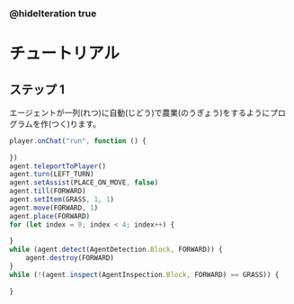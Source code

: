 ### @hideIteration true 

# チュートリアル

## ステップ 1
エージェントが一列(れつ)に自動(じどう)で農業(のうぎょう)をするようにプログラムを作(つく)ります。

```javascript
player.onChat("run", function () {
	
})
agent.teleportToPlayer()
agent.turn(LEFT_TURN)
agent.setAssist(PLACE_ON_MOVE, false)
agent.till(FORWARD)
agent.setItem(GRASS, 1, 1)
agent.move(FORWARD, 1)
agent.place(FORWARD)
for (let index = 0; index < 4; index++) {
	
}
while (agent.detect(AgentDetection.Block, FORWARD)) {
    agent.destroy(FORWARD)
}
while (!(agent.inspect(AgentInspection.Block, FORWARD) == GRASS)) {
	
}
```
